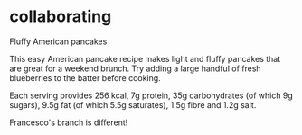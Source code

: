 # collaborating
Fluffy American pancakes

This easy American pancake recipe makes light and fluffy pancakes that are great for a weekend brunch. Try adding a large handful of fresh blueberries to the batter before cooking.

Each serving provides 256 kcal, 7g protein, 35g carbohydrates (of which 9g sugars), 9.5g fat (of which 5.5g saturates), 1.5g fibre and 1.2g salt.

Francesco's branch is different!